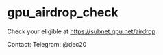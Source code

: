 # gpu_airdrop_check
Check your eligible at https://subnet.gpu.net/airdrop

Contact:
Telegram: @dec20

